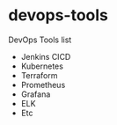 # devops-tools

DevOps Tools list 

- Jenkins CICD 
- Kubernetes
- Terraform
- Prometheus
- Grafana
- ELK
- Etc